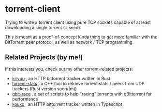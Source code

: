 # torrent-client

Trying to write a torrent client using pure TCP sockets capable of at least downloading a single torrent (+ seed).

This is meant as a proof-of-concept kinda thing to get more familiar with the BitTorrent peer protocol, as well as network / TCP programming.

## Related Projects (by me!)

If this interests you, check out my other torrent-related projects:

* [kiryuu](https://github.com/ckcr4lyf/kiryuu) , an HTTP bittorrent tracker written in Rust
* [torrent-stats](https://github.com/ckcr4lyf/torrent-stats) , a C++ tool to retrieve torrent stats / peers from UDP trackers (Rust version soon(tm))
* [qbit-race](https://github.com/ckcr4lyf/qbit-race) , a set of scripts to help "racing" torrents with qBittorrent for performance
* [kouko](https://github.com/ckcr4lyf/kouko) , an HTTP bittorrent tracker written in Typescript
